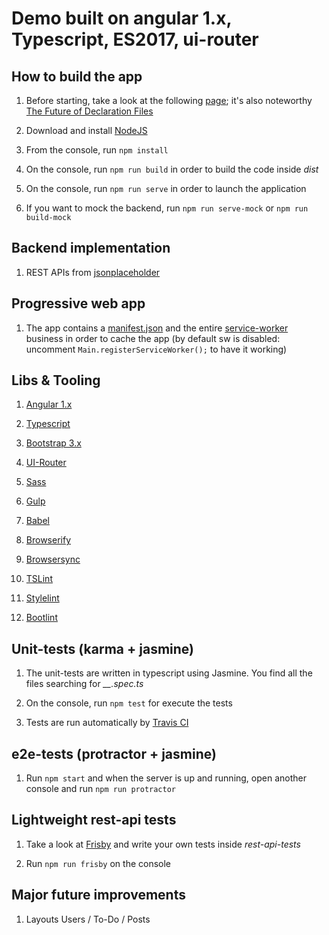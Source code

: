Demo built on angular 1.x, Typescript, ES2017, ui-router
=========

## How to build the app

1. Before starting, take a look at the following [page](http://www.typescriptlang.org/docs/handbook/gulp.html); it's also noteworthy [The Future of Declaration Files](https://blogs.msdn.microsoft.com/typescript/2016/06/15/the-future-of-declaration-files/)

2. Download and install [NodeJS](https://nodejs.org/en/)

3. From the console, run ``npm install``

4. On the console, run ``npm run build`` in order to build the code inside *dist* 

5. On the console, run ``npm run serve`` in order to launch the application 

6. If you want to mock the backend, run ``npm run serve-mock`` or ``npm run build-mock``
   
## Backend implementation 

1. REST APIs from [jsonplaceholder](https://jsonplaceholder.typicode.com)

## Progressive web app 

1. The app contains a [manifest.json](https://developers.google.com/web/fundamentals/engage-and-retain/web-app-manifest/) and the entire [service-worker](https://developers.google.com/web/fundamentals/getting-started/primers/service-workers) business in order to cache the app (by default sw is disabled: uncomment ``Main.registerServiceWorker();`` to have it working)

## Libs & Tooling

1. [Angular 1.x](https://angularjs.org/) 

2. [Typescript](https://www.typescriptlang.org/) 

3. [Bootstrap 3.x](http://getbootstrap.com/) 

4. [UI-Router](https://ui-router.github.io/) 

5. [Sass](http://sass-lang.com/) 

6. [Gulp](http://gulpjs.com/) 

7. [Babel](https://babeljs.io/) 

8. [Browserify](http://browserify.org/) 

9. [Browsersync](https://www.browsersync.io/) 

10. [TSLint](https://palantir.github.io/tslint/) 

11. [Stylelint](https://stylelint.io/) 

12. [Bootlint](http://www.bootlint.com/)

## Unit-tests (karma + jasmine)

1. The unit-tests are written in typescript using Jasmine. You find all the files searching for *__.spec.ts*
 
2. On the console, run ``npm test`` for execute the tests

3. Tests are run automatically by [Travis CI](https://travis-ci.com/)

## e2e-tests (protractor + jasmine)

1. Run ``npm start`` and when the server is up and running, open another console and run ``npm run protractor``

## Lightweight rest-api tests

1. Take a look at [Frisby](http://frisbyjs.com) and write your own tests inside *rest-api-tests*

2. Run ``npm run frisby`` on the console

## Major future improvements 

1. Layouts Users / To-Do / Posts
